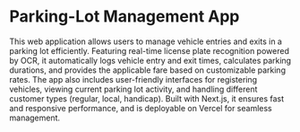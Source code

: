 # Parking-Lot Management App

This web application allows users to manage vehicle entries and exits in a parking lot efficiently. Featuring real-time license plate recognition powered by OCR, it automatically logs vehicle entry and exit times, calculates parking durations, and provides the applicable fare based on customizable parking rates. The app also includes user-friendly interfaces for registering vehicles, viewing current parking lot activity, and handling different customer types (regular, local, handicap). Built with Next.js, it ensures fast and responsive performance, and is deployable on Vercel for seamless management.
